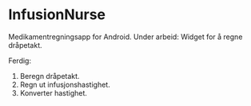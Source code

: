 InfusionNurse
=============

Medikamentregningsapp for Android.
Under arbeid:
Widget for å regne dråpetakt.

Ferdig:
1) Beregn dråpetakt.
2) Regn ut infusjonshastighet.
3) Konverter hastighet.



